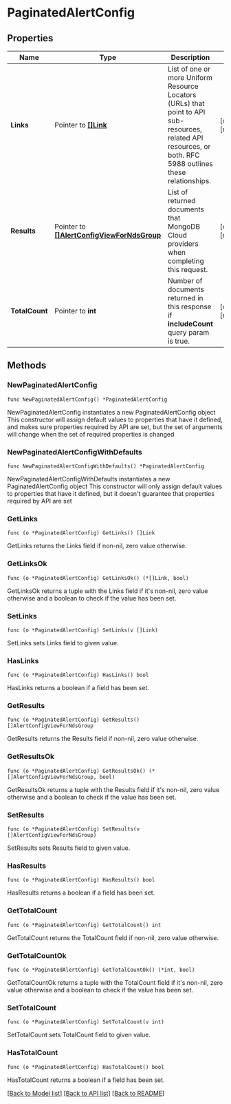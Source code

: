 # PaginatedAlertConfig

## Properties

Name | Type | Description | Notes
------------ | ------------- | ------------- | -------------
**Links** | Pointer to [**[]Link**](Link.md) | List of one or more Uniform Resource Locators (URLs) that point to API sub-resources, related API resources, or both. RFC 5988 outlines these relationships. | [optional] [readonly] 
**Results** | Pointer to [**[]AlertConfigViewForNdsGroup**](AlertConfigViewForNdsGroup.md) | List of returned documents that MongoDB Cloud providers when completing this request. | [optional] [readonly] 
**TotalCount** | Pointer to **int** | Number of documents returned in this response if **includeCount** query param is true. | [optional] [readonly] 

## Methods

### NewPaginatedAlertConfig

`func NewPaginatedAlertConfig() *PaginatedAlertConfig`

NewPaginatedAlertConfig instantiates a new PaginatedAlertConfig object
This constructor will assign default values to properties that have it defined,
and makes sure properties required by API are set, but the set of arguments
will change when the set of required properties is changed

### NewPaginatedAlertConfigWithDefaults

`func NewPaginatedAlertConfigWithDefaults() *PaginatedAlertConfig`

NewPaginatedAlertConfigWithDefaults instantiates a new PaginatedAlertConfig object
This constructor will only assign default values to properties that have it defined,
but it doesn't guarantee that properties required by API are set

### GetLinks

`func (o *PaginatedAlertConfig) GetLinks() []Link`

GetLinks returns the Links field if non-nil, zero value otherwise.

### GetLinksOk

`func (o *PaginatedAlertConfig) GetLinksOk() (*[]Link, bool)`

GetLinksOk returns a tuple with the Links field if it's non-nil, zero value otherwise
and a boolean to check if the value has been set.

### SetLinks

`func (o *PaginatedAlertConfig) SetLinks(v []Link)`

SetLinks sets Links field to given value.

### HasLinks

`func (o *PaginatedAlertConfig) HasLinks() bool`

HasLinks returns a boolean if a field has been set.

### GetResults

`func (o *PaginatedAlertConfig) GetResults() []AlertConfigViewForNdsGroup`

GetResults returns the Results field if non-nil, zero value otherwise.

### GetResultsOk

`func (o *PaginatedAlertConfig) GetResultsOk() (*[]AlertConfigViewForNdsGroup, bool)`

GetResultsOk returns a tuple with the Results field if it's non-nil, zero value otherwise
and a boolean to check if the value has been set.

### SetResults

`func (o *PaginatedAlertConfig) SetResults(v []AlertConfigViewForNdsGroup)`

SetResults sets Results field to given value.

### HasResults

`func (o *PaginatedAlertConfig) HasResults() bool`

HasResults returns a boolean if a field has been set.

### GetTotalCount

`func (o *PaginatedAlertConfig) GetTotalCount() int`

GetTotalCount returns the TotalCount field if non-nil, zero value otherwise.

### GetTotalCountOk

`func (o *PaginatedAlertConfig) GetTotalCountOk() (*int, bool)`

GetTotalCountOk returns a tuple with the TotalCount field if it's non-nil, zero value otherwise
and a boolean to check if the value has been set.

### SetTotalCount

`func (o *PaginatedAlertConfig) SetTotalCount(v int)`

SetTotalCount sets TotalCount field to given value.

### HasTotalCount

`func (o *PaginatedAlertConfig) HasTotalCount() bool`

HasTotalCount returns a boolean if a field has been set.


[[Back to Model list]](../README.md#documentation-for-models) [[Back to API list]](../README.md#documentation-for-api-endpoints) [[Back to README]](../README.md)


